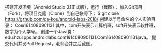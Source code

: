 
搭建开发环境（Android Studio 3.1正式版），运行（截图）；
加入Git项目（Fork），将项目克隆（Clone）到自己帐号下；
$ git clone https://github.com/pa-kou/android-labs-2018/
创建以学号命名的个人实验目录：
Com1614080901131
其中，com开头表示计算机班，soft开头表示软件班，数字为个人学号。
创建一个Java类：edu.hzuapps.androidlabs.com1614080901131.Com1614080901131.java。
提交代码并发Pull Request，老师合并之后截图。
